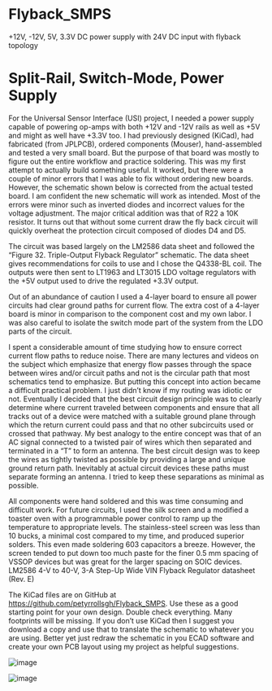 # Flyback_SMPS
+12V, -12V, 5V, 3.3V DC power supply with 24V DC input with flyback topology


# Split-Rail, Switch-Mode, Power Supply
  For the Universal Sensor Interface (USI) project, I needed a power supply capable of powering op-amps with both +12V and -12V rails as well as +5V and might as well have +3.3V too.  I had previously designed (KiCad), had fabricated (from JPLPCB), ordered components (Mouser), hand-assembled and tested a very small board.  But the purpose of that board was mostly to figure out the entire workflow and practice soldering.  This was my first attempt to actually build something useful.  It worked, but there were a couple of minor errors that I was able to fix without ordering new boards.  However, the schematic shown below is corrected from the actual tested board.  I am confident the new schematic will work as intended.  Most of the errors were minor such as inverted diodes and incorrect values for the voltage adjustment.  The major critical addition was that of R22 a 10K resistor.  It turns out that without some current draw the fly back circuit will quickly overheat the protection circuit composed of  diodes D4 and D5.  

  The circuit was based largely on the LM2586 data sheet and followed the “Figure 32. Triple-Output Flyback Regulator” schematic.  The data sheet gives recommendations for coils to use and I chose the Q4338-BL coil.  The outputs were then sent to LT1963 and LT3015 LDO voltage regulators with the +5V output used to drive the regulated +3.3V output.

  Out of an abundance of caution I used a 4-layer board to ensure all power circuits had clear ground paths for current flow.  The extra cost of a 4-layer board is minor in comparison to the component cost and my own labor.  I was also careful to isolate the switch mode part of the system from the LDO parts of the circuit.  

  I spent a considerable amount of time studying how to ensure correct current flow paths to reduce noise.  There are many lectures and videos on the subject which emphasize that energy flow passes through the space between wires and/or circuit paths and not is the circular path that most schematics tend to emphasize.  But putting this concept into action became a difficult practical problem.  I just didn’t know if my routing was idiotic or not.  Eventually I decided that the best circuit design principle was to clearly determine where current traveled between components and ensure that all tracks out of a device were matched with a suitable ground plane through which the return current could pass and that no other subcircuits used or crossed that pathway.  My best analogy to the entire concept was that of an AC signal connected to a twisted pair of wires which then separated and terminated in a “T” to form an antenna.  The best circuit design was to keep the wires as tightly twisted as possible by providing a large and unique ground return path.  Inevitably at actual circuit devices these paths must separate forming an antenna.  I tried to keep these separations as minimal as possible.  

  All components were hand soldered and this was time consuming and difficult work.  For future circuits, I used the silk screen and a modified a toaster oven with a programmable power control to ramp up the temperature to appropriate levels.  The stainless-steel screen was less than 10 bucks, a minimal cost compared to my time, and produced superior solders.  This even made soldering 603 capacitors a breeze.  However, the screen tended to put down too much paste for the finer 0.5 mm spacing of VSSOP devices but was great for the larger spacing on SOIC devices.  
LM2586 4-V to 40-V, 3-A Step-Up Wide VIN Flyback Regulator datasheet (Rev. E)

  The KiCad files are on GitHub at https://github.com/petyrrollsgh/Flyback_SMPS.  Use these as a good starting point for your own design.  Double check everything. Many footprints will be missing.   If you don’t use KiCad then I suggest you download a copy and use that to translate the schematic to whatever you are using.  Better yet just redraw the schematic in you ECAD software and create your own PCB layout using my project as helpful suggestions.


![image](https://github.com/user-attachments/assets/aa0b4043-fd44-46f5-8e5b-7c09af51414c)

![image](https://github.com/user-attachments/assets/7022a2cc-61d6-4480-89e5-616dcea5f5fd)


 
 
